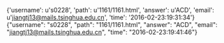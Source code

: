 {'username': u's0228', 'path': u'1161/1161.html', 'answer': u'ACD', 'email': u'jiangtj13@mails.tsinghua.edu.cn', 'time': '2016-02-23:19:31:34'}
{"username": "s0228", "path": "1161/1161.html", "answer": "ACD", "email": "jiangtj13@mails.tsinghua.edu.cn", "time": "2016-02-23:19:41:46"}
